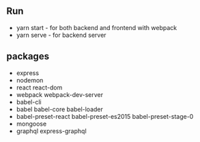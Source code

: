
## Run
* yarn start - for both backend and frontend with webpack
* yarn serve - for backend server
## packages

* express
* nodemon
* react react-dom
* webpack webpack-dev-server
* babel-cli
* babel babel-core babel-loader
* babel-preset-react babel-preset-es2015 babel-preset-stage-0
* mongoose
* graphql express-graphql

